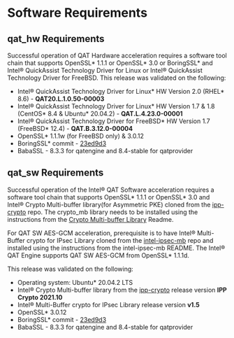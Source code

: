 # Software Requirements

## qat_hw Requirements
Successful operation of QAT Hardware acceleration requires a software tool chain
that supports OpenSSL\* 1.1.1 or OpenSSL\* 3.0 or BoringSSL\* and Intel&reg; QuickAssist
Technology Driver for Linux or Intel&reg;  QuickAssist Technology
Driver for FreeBSD. This release was validated on the following:

* Intel&reg; QuickAssist Technology Driver for Linux\* HW Version 2.0 (RHEL\* 8.6) - **QAT20.L.1.0.50-00003**
* Intel&reg; QuickAssist Technology Driver for Linux\* HW Version 1.7 & 1.8 (CentOS\* 8.4 & Ubuntu\* 20.04.2) - **QAT.L.4.23.0-00001**
* Intel&reg; QuickAssist Technology Driver for FreeBSD\* HW Version 1.7 (FreeBSD\* 12.4) - **QAT.B.3.12.0-00004**
* OpenSSL\* 1.1.1w (for FreeBSD only) & 3.0.12
* BoringSSL\* commit - [23ed9d3][1]
* BabaSSL - 8.3.3 for qatengine and 8.4-stable for qatprovider

## qat_sw Requirements
Successful operation of the Intel&reg; QAT Software acceleration requires a
software tool chain that supports OpenSSL\* 1.1.1 or OpenSSL\* 3.0 and Intel&reg;
Crypto Multi-buffer library(for Asymmetric PKE) cloned from the [ipp-crypto][2] repo.
The crypto_mb library needs to be installed using the instructions from the
[Crypto Multi-buffer Library][3] Readme.

For QAT SW AES-GCM acceleration, prerequisite is to have Intel&reg;
Multi-Buffer crypto for IPsec Library cloned from the [intel-ipsec-mb][4]
repo and installed using the instructions from the intel-ipsec-mb README.
The Intel&reg; QAT Engine supports QAT SW AES-GCM from OpenSSL\* 1.1.1d.

This release was validated on the following:

* Operating system: Ubuntu\* 20.04.2 LTS
* Intel&reg; Crypto Multi-buffer library from the [ipp-crypto][2] release
  version **IPP Crypto 2021.10**
* Intel&reg; Multi-Buffer crypto for IPsec Library release version **v1.5**
* OpenSSL\* 3.0.12
* BoringSSL\* commit - [23ed9d3][1]
* BabaSSL - 8.3.3 for qatengine and 8.4-stable for qatprovider

[1]:https://github.com/google/boringssl/commit/23ed9d3852bbc738bebeaa0fe4a0782f91d7873c
[2]:https://github.com/intel/ipp-crypto
[3]:https://github.com/intel/ipp-crypto/tree/develop/sources/ippcp/crypto_mb
[4]:https://github.com/intel/intel-ipsec-mb
